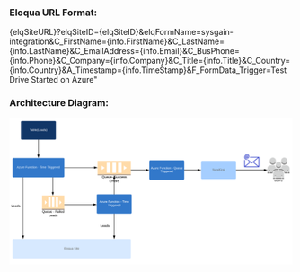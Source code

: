 
### Eloqua URL Format:  
{elqSiteURL}?elqSiteID={elqSiteID}&elqFormName=sysgain-integration&C_FirstName={info.FirstName}&C_LastName={info.LastName}&C_EmailAddress={info.Email}&C_BusPhone={info.Phone}&C_Company={info.Company}&C_Title={info.Title}&C_Country={info.Country}&A_Timestamp={info.TimeStamp}&F_FormData_Trigger=Test Drive Started on Azure"


### Architecture Diagram:
![Alt text](intgration.png?raw=true "Architecture Diagram")
